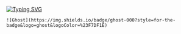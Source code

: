 <!---Пример кода-->
[![Typing SVG](https://readme-typing-svg.herokuapp.com?color=%2336BCF7&lines=Разработка+программного+обеспечения)](https://git.io/typing-svg)


	![Ghost](https://img.shields.io/badge/ghost-000?style=for-the-badge&logo=ghost&logoColor=%23F7DF1E)

